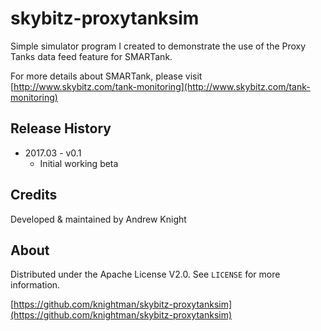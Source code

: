 # skybitz-proxytanksim

Simple simulator program I created to demonstrate the use of the Proxy Tanks data feed feature for SMARTank.

For more details about SMARTank, please visit [http://www.skybitz.com/tank-monitoring](http://www.skybitz.com/tank-monitoring)

## Release History

* 2017.03 - v0.1
    * Initial working beta

## Credits
Developed & maintained by Andrew Knight

## About

Distributed under the Apache License V2.0. See ``LICENSE`` for more information.

[https://github.com/knightman/skybitz-proxytanksim](https://github.com/knightman/skybitz-proxytanksim)